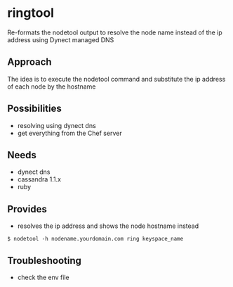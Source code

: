 ringtool
========

Re-formats the nodetool output to resolve the node name instead of the ip address using Dynect managed DNS

## Approach ##
The idea is to execute the nodetool command and substitute the ip address of each node by the hostname

## Possibilities ##
* resolving using dynect dns
* get everything from the Chef server

## Needs ##
* dynect dns
* cassandra 1.1.x
* ruby

## Provides ##
* resolves the ip address and shows the node hostname instead 

```
$ nodetool -h nodename.yourdomain.com ring keyspace_name
```

## Troubleshooting ##
* check the env file

